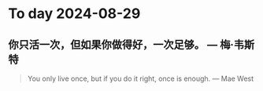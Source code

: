 
# To day 2024-08-29


## 你只活一次，但如果你做得好，一次足够。 — 梅·韦斯特
> You only live once, but if you do it right, once is enough. — Mae West

    